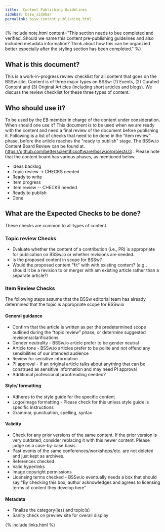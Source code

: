 ```yaml
---
title:  Content Publishing Guidelines
sidebar: bssw_sidebar
permalink: bssw_content_publishing.html
---
```


{% include note.html content="This section needs to bee completed
and verified. Should we name this content pre-publishing guidelines
and also included metadata information? Think about how this can
be organzied better especially after the styling section has been completed." %}

## What is this document?
This is a work-in-progress review checklist for all content that goes on the BSSw site. Content is of three major types on BSSw: (1) Events, (2) Curated Content and (3) Original Articles (including short articles and blogs). We discuss the review checklist for these three types of content.

## Who should use it?
To be used by the EB member in charge of the content under consideration.
When should one use it?
This document is to be used when we are ready with the content and need a final review of the document before publishing it. Following is a list of checks that need to be done in the “item review” phase, before the article reaches the "ready to publish" stage. The BSSw.io Content Board Review can be found at.  https://github.com/betterscientificsoftware/bssw.io/projects/3 . Please note that the content board has various phases, as mentioned below. 
* Ideas backlog
* Topic review → CHECKS needed
* Ready to write
* Item progress
* Item review -- CHECKS needed
* Ready to publish
* Done

## What are the Expected Checks to be done?
 These checks are common to all types of content. 

### Topic review Checks
* Evaluate whether the content of a contribution (i.e., PR) is appropriate for publication on BSSw.io or whether revisions are needed. 
* Is the proposed content in scope for BSSw?
* Would the proposed content "fit" with with existing content? (e.g.,  should it be a revision to or merger with am existing article rather than a separate article?)

### Item Review Checks
The following steps assume that the BSSw editorial team has already determined that the topic is appropriate scope for BSSw.io
#### General guidance
* Confirm that the article is written as per the predetermined scope outlined during the “topic review” phase, or determine suggested revisions/clarifications
* Gender neutrality - BSSw.io article prefer to be gender neutral 
* Article tone - BSSw.io articles prefer to be polite and not offend any sensibilities of our intended audience 
* Review for sensitive information 
* PI approval  - if an original article talks about anything that can be construed as sensitive information and may need PI approval
* Additional professional proofreading needed?

#### Style/ formatting
* Adheres to the style guide for the specific content
* Logo/image formatting - Please check for this unless style guide is specific instructions
* Grammar, punctuation, spelling, syntax

#### Validity
* Check for any prior versions of the same content. If the prior version is very outdated, consider replacing it with this newer content. Please judge on a case-by-case basis.
* Past events of the same conferences/workshops/etc. are not deleted and just kept as archives.
* References checked
* Valid hyperlinks
* Image copyright permissions 
* Licensing terms checked  - BSSw.io eventually needs a box that should say "By checking this box, author acknowledges and agrees to licensing terms of content they develop here" 

#### Metadata 
* Finalize the category(ies) and topic(s) 
* Sanity check on preview site for overall display




{% include links.html %}

